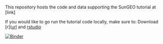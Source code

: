 This repository hosts the code and data supporting the SunGEO tutorial at [link]

If you would like to go run the tutorial code locally, make sure to:
  Download [r]([url]([https://www.r-project.org/]) and [rstudio]([url](https://posit.co/download/rstudio-desktop/))

[![Binder](https://mybinder.org/badge_logo.svg)](https://mybinder.org/v2/gh/rpiatt/SunGEO_tutorial/HEAD)
